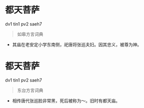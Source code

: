 # 都天菩萨
dv1 tin1 pv2 saeh7
> 如皋方言词典
- 其庙在老安定小学东南侧，祀唐将张巡夫妇。因其忠义，被尊为神。

# 都天菩萨
dv1 tin1 pv2 saeh7
> 东台方言词典
- 相传唐代张巡脸非常黑，死后被称为～。旧时有都天庙。
